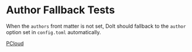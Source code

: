 # Author Fallback Tests


<!--more-->

When the `authors` front matter is not set, DoIt should fallback to the `author` option set in `config.toml` automatically.

[PCloud](https://github.com/HEIGE-PCloud)
